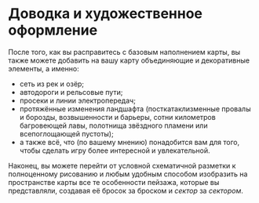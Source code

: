 # Доводка и художественное оформление
После того, как вы расправитесь с базовым наполнением карты, вы также можете добавить на вашу карту объединяющие и декоративные элементы, а именно:

- сеть из рек и озёр;
- автодороги и рельсовые пути;
- просеки и линии электропередач;
- протяжённые изменения ландшафта (посткатаклизменные провалы и борозды, возвышенности и барьеры, сотни километров багровеющей лавы, полотнища звёздного пламени или всепоглощающей пустоты);
- а также всё, что (по вашему мнению) понадобится вам для того, чтобы сделать игру более интересной и увлекательной.

Наконец, вы можете перейти от условной схематичной разметки к полноценному рисованию и любым удобным способом изобразить на пространстве карты все те особенности пейзажа, которые вы представляли, создавая её бросок за броском и *сектор* за *сектором*.
